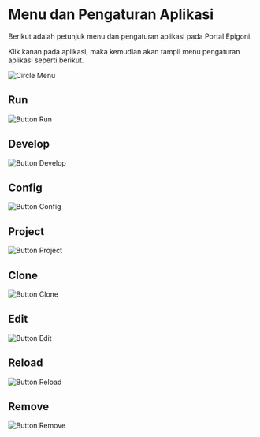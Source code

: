 # Menu dan Pengaturan Aplikasi

Berikut adalah petunjuk menu dan pengaturan aplikasi pada Portal Epigoni.

Klik kanan pada aplikasi, maka kemudian akan tampil menu pengaturan aplikasi seperti berikut.

![Circle Menu](/images/circleMenu.png)

## Run

![Button Run](/images/btnRun.png)

## Develop

![Button Develop](/images/btnDevelop.png)

## Config

![Button Config](/images/btnConfig.png)

## Project

![Button Project](/images/btnProject.png)

## Clone

![Button Clone](/images/btnClone.png)

## Edit

![Button Edit](/images/btnEdit.png)

## Reload

![Button Reload](/images/btnReload.png)

## Remove

![Button Remove](/images/btnRemove.png)